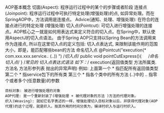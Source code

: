 AOP基本概念
    切面(Aspect): 程序运行过程中的某个的步骤或者阶段
    连接点(Joinpoint): 程序运行过程中可执行特定处理(增强处理)的点, 如异常处理。而在SpringAOP中，方法调用是连接点。
    Advice(通知、处理、增强处理): 在符合的连接点进行的特定处理 (增强处理)
    切入点(Pointcut): 可切入进行增强处理的连接点。AOP核心之一就是如何用表达式来定义符合的切入点。在Spring中，默认使用AspectJ的切入点语法。
    由于Spring AOP只支持以Spring Bean的方法调用来作为连接点, 所以在这里切入点的定义包括:
        切入点表达式, 来限制该能作用的范围大小，即是，能匹配哪些bean的方法
        命名切入点
         @Pointcut("execution(*   com.xxx.xxx.service.*.*     (..))    ")        /*切入点*/
            public void pointCutExpress(){                          　              /*命名切入点*/
            }
            /*常见的 切入点表达式语法 如下：*/
            execution(返回值类型    方法所属类.方法名    方法形参列表    抛出的异常声明)
            例如:
            上面第一个 * 指匹配所有返回值类型
            第二个 * 指service包下的所有类
            第三个 * 指各个类中的所有方法
            (..)中的 .. 指零个或者多个(任意数量)的参数


    目标对象: 被进行增强处理的对象
    AOP代理: 是一个重新封装了(增强处理 + 被代理对象的方法 )方法的代理对象。
    织入(Weaving): 就如它名字表述的一样，增强处理切入目标对象以后，并获得代理对象(AOP代理)的这个过程，就是织入。按其作用的时间分类为，编译时织入与运行时织入。